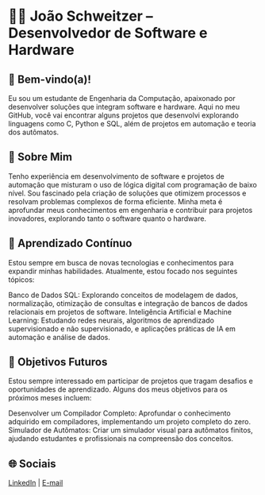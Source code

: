 # 👨‍💻 João Schweitzer – Desenvolvedor de Software e Hardware

## 🌟 Bem-vindo(a)!

Eu sou um estudante de Engenharia da Computação, apaixonado por desenvolver soluções que integram software e hardware. Aqui no meu GitHub, você vai encontrar alguns projetos que desenvolvi explorando linguagens como C, Python e SQL, além de projetos em automação e teoria dos autômatos.

## 🚀 Sobre Mim

Tenho experiência em desenvolvimento de software e projetos de automação que misturam o uso de lógica digital com programação de baixo nível. Sou fascinado pela criação de soluções que otimizem processos e resolvam problemas complexos de forma eficiente. Minha meta é aprofundar meus conhecimentos em engenharia e contribuir para projetos inovadores, explorando tanto o software quanto o hardware.


## 📘 Aprendizado Contínuo
Estou sempre em busca de novas tecnologias e conhecimentos para expandir minhas habilidades. Atualmente, estou focado nos seguintes tópicos:

Banco de Dados SQL: Explorando conceitos de modelagem de dados, normalização, otimização de consultas e integração de bancos de dados relacionais em projetos de software.
Inteligência Artificial e Machine Learning: Estudando redes neurais, algoritmos de aprendizado supervisionado e não supervisionado, e aplicações práticas de IA em automação e análise de dados.

## 🎯 Objetivos Futuros
Estou sempre interessado em participar de projetos que tragam desafios e oportunidades de aprendizado. Alguns dos meus objetivos para os próximos meses incluem:

Desenvolver um Compilador Completo: Aprofundar o conhecimento adquirido em compiladores, implementando um projeto completo do zero.
Simulador de Autômatos: Criar um simulador visual para autômatos finitos, ajudando estudantes e profissionais na compreensão dos conceitos.

## 🌐 Sociais
[LinkedIn](https://www.linkedin.com/in/joão-schweitzer/) | [E-mail](joaoschweitzerrezende@gmail.com)
